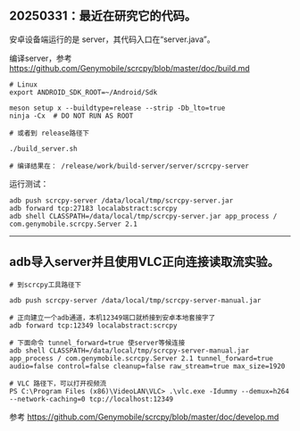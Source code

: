 ## 20250331：最近在研究它的代码。

安卓设备端运行的是 server，其代码入口在“server.java”。

编译server，参考 <https://github.com/Genymobile/scrcpy/blob/master/doc/build.md>


```
# Linux
export ANDROID_SDK_ROOT=~/Android/Sdk

meson setup x --buildtype=release --strip -Db_lto=true
ninja -Cx  # DO NOT RUN AS ROOT

# 或者到 release路径下 

./build_server.sh

# 编译结果在： /release/work/build-server/server/scrcpy-server

```




运行测试：

```
adb push scrcpy-server /data/local/tmp/scrcpy-server.jar
adb forward tcp:27183 localabstract:scrcpy
adb shell CLASSPATH=/data/local/tmp/scrcpy-server.jar app_process / com.genymobile.scrcpy.Server 2.1

```





---

## adb导入server并且使用VLC正向连接读取流实验。

```
# 到scrcpy工具路径下

adb push scrcpy-server /data/local/tmp/scrcpy-server-manual.jar

# 正向建立一个adb通道，本机12349端口就桥接到安卓本地套接字了
adb forward tcp:12349 localabstract:scrcpy

# 下面命令 tunnel_forward=true 使server等候连接
adb shell CLASSPATH=/data/local/tmp/scrcpy-server-manual.jar app_process / com.genymobile.scrcpy.Server 2.1 tunnel_forward=true audio=false control=false cleanup=false raw_stream=true max_size=1920

# VLC 路径下，可以打开视频流
PS C:\Program Files (x86)\VideoLAN\VLC> .\vlc.exe -Idummy --demux=h264 --network-caching=0 tcp://localhost:12349

```
参考 <https://github.com/Genymobile/scrcpy/blob/master/doc/develop.md>


